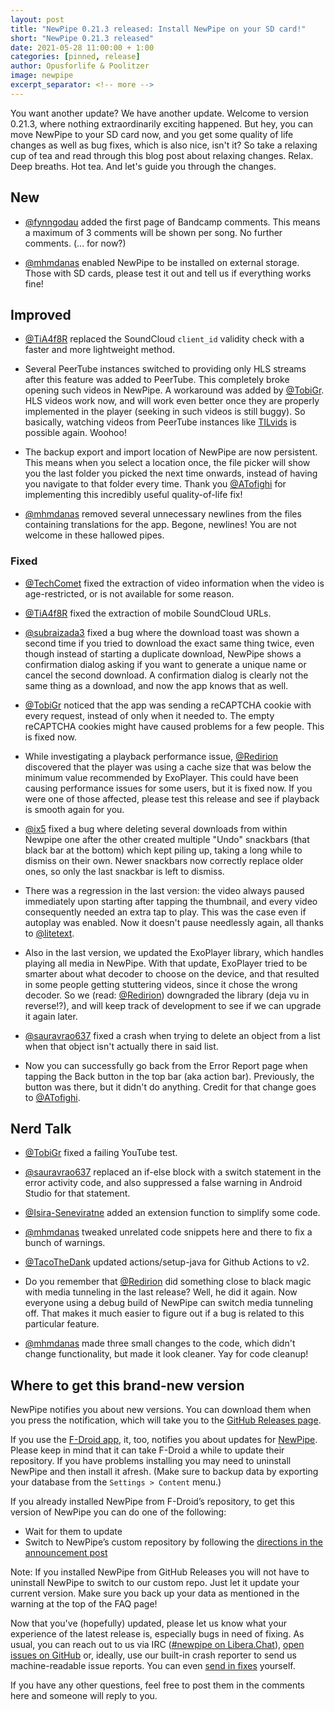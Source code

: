 ```yaml
---
layout: post
title: "NewPipe 0.21.3 released: Install NewPipe on your SD card!"
short: "NewPipe 0.21.3 released"
date: 2021-05-28 11:00:00 + 1:00
categories: [pinned, release]
author: Opusforlife & Poolitzer
image: newpipe
excerpt_separator: <!-- more -->
---
```


You want another update? We have another update. Welcome to version 0.21.3, where nothing extraordinarily exciting happened. But hey, you can move NewPipe to your SD card now, and you get some quality of life changes as well as bug fixes, which is also nice, isn't it? So take a relaxing cup of tea and read through this blog post about relaxing changes. Relax. Deep breaths. Hot tea. And let's guide you through the changes.

<!-- more -->

## New

- [@fynngodau](https://github.com/fynngodau) added the first page of Bandcamp comments. This means a maximum of 3 comments will be shown per song. No further comments. (... for now?)

- [@mhmdanas](https://github.com/mhmdanas) enabled NewPipe to be installed on external storage. Those with SD cards, please test it out and tell us if everything works fine!



## Improved

- [@TiA4f8R](https://github.com/TiA4f8R) replaced the SoundCloud `client_id` validity check with a faster and more lightweight method.

- Several PeerTube instances switched to providing only HLS streams after this feature was added to PeerTube. This completely broke opening such videos in NewPipe. A workaround was added by [@TobiGr](https://github.com/TobiGr). HLS videos work now, and will work even better once they are properly  implemented in the player (seeking in such videos is still buggy). So basically, watching videos from PeerTube instances like [TILvids](https://tilvids.com) is possible again. Woohoo!

- The backup export and import location of NewPipe are now persistent. This means when you select a location once, the file picker will show you the last folder you picked the next time onwards, instead of having you navigate to that folder every time. Thank you [@ATofighi](https://github.com/ATofighi) for implementing this incredibly useful quality-of-life fix!

- [@mhmdanas](https://github.com/mhmdanas) removed several unnecessary newlines from the files containing translations for the app. Begone, newlines! You are not welcome in these hallowed pipes.


### Fixed

- [@TechComet](https://github.com/TechComet) fixed the extraction of video information when the video is age-restricted, or is not available for some reason.

- [@TiA4f8R](https://github.com/TiA4f8R) fixed the extraction of mobile SoundCloud URLs.

- [@subraizada3](https://github.com/subraizada3) fixed a bug where the download toast was shown a second time if you tried to download the exact same thing twice, even though instead of starting a duplicate download, NewPipe shows a confirmation dialog asking if you want to generate a unique name or cancel the second download. A confirmation dialog is clearly not the same thing as a download, and now the app knows that as well.

- [@TobiGr](https://github.com/TobiGr) noticed that the app was sending a reCAPTCHA cookie with every request, instead of only when it needed to. The empty reCAPTCHA cookies might have caused problems for a few people. This is fixed now.

- While investigating a playback performance issue, [@Redirion](https://github.com/Redirion) discovered that the player was using a cache size that was below the minimum value recommended by ExoPlayer. This could have been causing performance issues for some users, but it is fixed now. If you were one of those affected, please test this release and see if playback is smooth again for you.

- [@ix5](https://github.com/ix5) fixed a bug where deleting several downloads from within Newpipe one after the other created multiple "Undo" snackbars (that black bar at the bottom) which kept piling up, taking a long while to dismiss on their own. Newer snackbars now correctly replace older ones, so only the last snackbar is left to dismiss.

- There was a regression in the last version: the video always paused immediately upon starting after tapping the thumbnail, and every video consequently needed an extra tap to play. This was the case even if autoplay was enabled. Now it doesn't pause needlessly again, all thanks to [@litetext](https://github.com/litetex).

- Also in the last version, we updated the ExoPlayer library, which handles playing all media in NewPipe. With that update, ExoPlayer tried to be smarter about what decoder to choose on the device, and that resulted in some people getting stuttering videos, since it chose the wrong decoder. So we (read: [@Redirion](https://github.com/Redirion)) downgraded the library (deja vu in reverse!?), and will keep track of development to see if we can upgrade it again later.

- [@sauravrao637](https://github.com/sauravrao637) fixed a crash when trying to delete an object from a list when that object isn't actually there in said list.

- Now you can successfully go back from the Error Report page when tapping the Back button in the top bar (aka action bar). Previously, the button was there, but it didn't do anything. Credit for that change goes to [@ATofighi](https://github.com/ATofighi).


## Nerd Talk

- [@TobiGr](https://github.com/TobiGr) fixed a failing YouTube test.

- [@sauravrao637](https://github.com/sauravrao637) replaced an if-else block with a switch statement in the error activity code, and also suppressed a false warning in Android Studio for that statement.

- [@Isira-Seneviratne](https://github.com/Isira-Seneviratne) added an extension function to simplify some code.

- [@mhmdanas](https://github.com/mhmdanas) tweaked unrelated code snippets here and there to fix a bunch of warnings.

- [@TacoTheDank](https://github.com/TacoTheDank) updated actions/setup-java for Github Actions to v2.

- Do you remember that [@Redirion](https://github.com/Redirion) did something close to black magic with media tunneling in the last release? Well, he did it again. Now everyone using a debug build of NewPipe can switch media tunneling off. That makes it much easier to figure out if a bug is related to this particular feature.

- [@mhmdanas](https://github.com/mhmdanas) made three small changes to the code, which didn't change functionality, but made it look cleaner. Yay for code cleanup!


## Where to get this brand-new version

NewPipe notifies you about new versions. You can download them when you press the notification, which will take you to the [GitHub Releases page](https://github.com/TeamNewPipe/NewPipe/releases).

If you use the [F-Droid app](https://f-droid.org/), it, too, notifies you about updates for [NewPipe](https://f-droid.org/packages/org.schabi.newpipe/).
Please keep in mind that it can take F-Droid a while to update their repository. If you have problems installing you may need to uninstall NewPipe and then install it afresh. (Make sure to backup data by exporting your database from the `Settings > Content` menu.)

If you already installed NewPipe from F-Droid’s repository, to get this version of NewPipe you can do one of the following:

* Wait for them to update
* Switch to NewPipe’s custom repository by following the [directions in the announcement post](https://newpipe.net/blog/announcement/f-droid/pinned/f-droid-repo/)

Note: If you installed NewPipe from GitHub Releases you will not have to uninstall NewPipe to switch to our custom repo. Just let it update your current version.
Make sure you back up your data as mentioned in the warning at the top of the FAQ page!

Now that you've (hopefully) updated, please let us know what your experience of the latest release is, especially bugs in need of fixing. As usual, you can reach out to us via IRC ([#newpipe on Libera.Chat](https://web.libera.chat/#newpipe)), [open issues on GitHub](https://github.com/TeamNewPipe/NewPipe/issues/new) or, ideally, use our built-in crash reporter to send us machine-readable issue reports. You can even [send in fixes](https://github.com/TeamNewPipe/NewPipe/blob/dev/.github/CONTRIBUTING.md#bug-fixing) yourself.

If you have any other questions, feel free to post them in the comments here and someone will reply to you.
